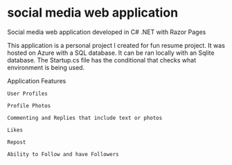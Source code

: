 # social media web application
Social media web application developed in C# .NET with Razor Pages

This application is a personal project I created for fun resume project. 
It was hosted on Azure with a SQL database. It can be ran locally with an Sqlite database.
The Startup.cs file has the conditional that checks what environment is being used.

Application Features
  
    User Profiles
  
    Profile Photos
  
    Commenting and Replies that include text or photos
  
    Likes
  
    Repost
  
    Ability to Follow and have Followers
